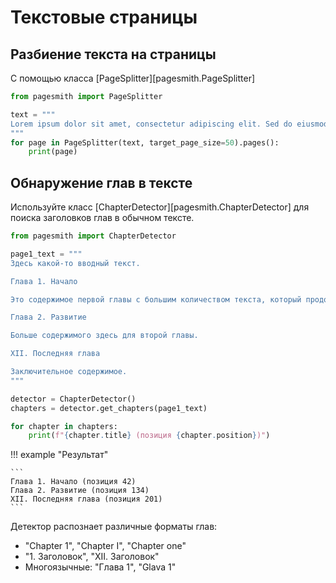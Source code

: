 # Текстовые страницы

## Разбиение текста на страницы

С помощью класса [PageSplitter][pagesmith.PageSplitter]

```python
from pagesmith import PageSplitter

text = """
Lorem ipsum dolor sit amet, consectetur adipiscing elit. Sed do eiusmod tempor incididunt ut labore et dolore magna aliqua. Ut enim ad minim veniam, quis nostrud exercitation ullamco laboris nisi ut aliquip ex ea commodo consequat. Duis aute irure dolor in reprehenderit in voluptate velit esse cillum dolore eu fugiat nulla pariatur. Excepteur sint occaecat cupidatat non proident, sunt in culpa qui officia deserunt mollit anim id est laborum.
"""
for page in PageSplitter(text, target_page_size=50).pages():
    print(page)
```

## Обнаружение глав в тексте

Используйте класс [ChapterDetector][pagesmith.ChapterDetector] для поиска заголовков глав в обычном тексте.

```python
from pagesmith import ChapterDetector

page1_text = """
Здесь какой-то вводный текст.

Глава 1. Начало

Это содержимое первой главы с большим количеством текста, который продолжается и продолжается.

Глава 2. Развитие

Больше содержимого здесь для второй главы.

XII. Последняя глава

Заключительное содержимое.
"""

detector = ChapterDetector()
chapters = detector.get_chapters(page1_text)

for chapter in chapters:
    print(f"{chapter.title} (позиция {chapter.position})")
```

!!! example "Результат"

    ```
    Глава 1. Начало (позиция 42)
    Глава 2. Развитие (позиция 134)
    XII. Последняя глава (позиция 201)
    ```

Детектор распознает различные форматы глав:

- "Chapter 1", "Chapter I", "Chapter one"
- "1. Заголовок", "XII. Заголовок"
- Многоязычные: "Глава 1", "Glava 1"

